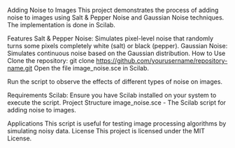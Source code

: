 Adding Noise to Images This project demonstrates the process of adding noise to images using Salt & Pepper Noise and Gaussian Noise techniques. The implementation is done in Scilab.

Features Salt & Pepper Noise: Simulates pixel-level noise that randomly turns some pixels completely white (salt) or black (pepper). Gaussian Noise: Simulates continuous noise based on the Gaussian distribution. How to Use Clone the repository: git clone https://github.com/yourusername/repository-name.git Open the file image_noise.sce in Scilab.

Run the script to observe the effects of different types of noise on images.

Requirements Scilab: Ensure you have Scilab installed on your system to execute the script. Project Structure image_noise.sce - The Scilab script for adding noise to images.

Applications This script is useful for testing image processing algorithms by simulating noisy data. License This project is licensed under the MIT License.
 
